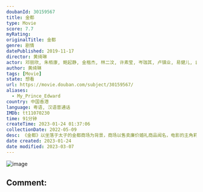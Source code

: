 ```yaml
---
doubanId: 30159567
title: 金都
type: Movie
score: 7.7
myRating: 
originalTitle: 金都
genre: 剧情
datePublished: 2019-11-17
director: 黄绮琳
actor: 邓丽欣, 朱栢康, 鲍起静, 金楷杰, 林二汶, 许素莹, 岑珈其, 卢镇业, 易健儿, 袁绮雯, 陈健朗, 陈俞希, 麦子乐, 李英涛, 陈小娟, 王施千
author: 黄绮琳
tags: [Movie]
state: 想看
url: https://movie.douban.com/subject/30159567/
aliases:
  - My_Prince_Edward
country: 中国香港
language: 粤语, 汉语普通话
IMDb: tt11070230
time: 91分钟
createTime: 2023-01-24 01:37:06
collectionDate: 2022-05-09
desc: 《金都》以坐落于太子的金都商场为背景，商场以售卖廉价婚礼商品闻名，电影的主角莉芳在商场的婚纱租赁店工作，与另一婚礼摄影店的年轻东主Edward拍拖七年，Edward被视为莉芳的白马王子，结婚似是迟早的...
date created: 2023-01-24
date modified: 2023-03-07
---
```


![image](p2574853860.jpg)

Comment:
---

